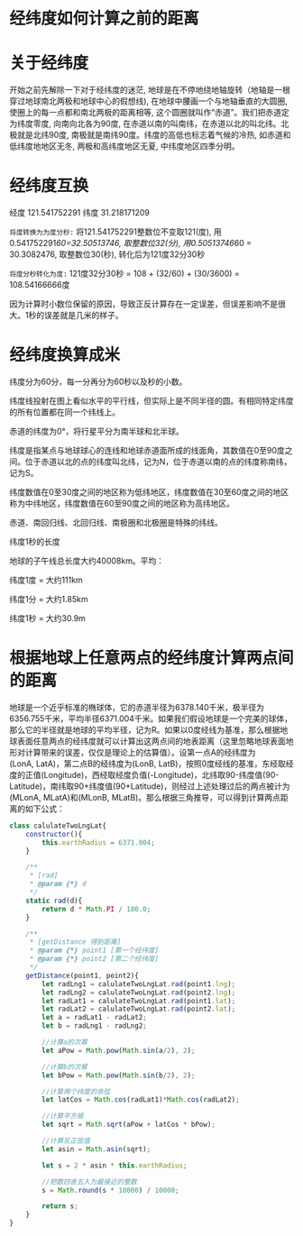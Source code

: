 # 经纬度如何计算之前的距离

# 关于经纬度

开始之前先解除一下对于经纬度的迷茫, 地球是在不停地绕地轴旋转（地轴是一根穿过地球南北两极和地球中心的假想线), 在地球中腰画一个与地轴垂直的大圆圈, 使圈上的每一点都和南北两极的距离相等, 这个圆圈就叫作“赤道”。我们把赤道定为纬度零度, 向南向北各为90度, 在赤道以南的叫南纬，在赤道以北的叫北纬。北极就是北纬90度, 南极就是南纬90度。纬度的高低也标志着气候的冷热, 如赤道和低纬度地地区无冬, 两极和高纬度地区无夏, 中纬度地区四季分明。

# 经纬度互换

经度 121.541752291 纬度 31.218171209

``` 将度转换为为度分秒: ``` 将121.541752291整数位不变取121(度), 用0.541752291*60=32.50513746, 取整数位32(分), 用0.50513746*60 = 30.3082476, 取整数位30(秒), 转化后为121度32分30秒

```将度分秒转化为度:``` 121度32分30秒 = 108 + (32/60) + (30/3600) = 108.54166666度

因为计算时小数位保留的原因，导致正反计算存在一定误差，但误差影响不是很大。1秒的误差就是几米的样子。

# 经纬度换算成米

纬度分为60分，每一分再分为60秒以及秒的小数。

纬度线投射在图上看似水平的平行线，但实际上是不同半径的圆。有相同特定纬度的所有位置都在同一个纬线上。

赤道的纬度为0°，将行星平分为南半球和北半球。

纬度是指某点与地球球心的连线和地球赤道面所成的线面角，其数值在0至90度之间。位于赤道以北的点的纬度叫北纬，记为N，位于赤道以南的点的纬度称南纬，记为S。

纬度数值在0至30度之间的地区称为低纬地区，纬度数值在30至60度之间的地区称为中纬地区，纬度数值在60至90度之间的地区称为高纬地区。

赤道、南回归线、北回归线、南极圈和北极圈是特殊的纬线。

纬度1秒的长度

地球的子午线总长度大约40008km。平均：

纬度1度 = 大约111km

纬度1分 = 大约1.85km

纬度1秒 = 大约30.9m

# 根据地球上任意两点的经纬度计算两点间的距离

地球是一个近乎标准的椭球体，它的赤道半径为6378.140千米，极半径为6356.755千米，平均半径6371.004千米。如果我们假设地球是一个完美的球体，那么它的半径就是地球的平均半径，记为R。如果以0度经线为基准，那么根据地球表面任意两点的经纬度就可以计算出这两点间的地表距离（这里忽略地球表面地形对计算带来的误差，仅仅是理论上的估算值）。设第一点A的经纬度为(LonA, LatA)，第二点B的经纬度为(LonB, LatB)，按照0度经线的基准，东经取经度的正值(Longitude)，西经取经度负值(-Longitude)，北纬取90-纬度值(90-Latitude)，南纬取90+纬度值(90+Latitude)，则经过上述处理过后的两点被计为(MLonA, MLatA)和(MLonB, MLatB)。那么根据三角推导，可以得到计算两点距离的如下公式：

```javascript
class calulateTwoLngLat{
    constructor(){
        this.earthRadius = 6371.004;
    }

    /**
     * [rad]
     * @param {*} d
     */
    static rad(d){
        return d * Math.PI / 180.0;
    }

    /**
     * [getDistance 得到距离]
     * @param {*} point1 [第一个经纬度]
     * @param {*} point2 [第二个经纬度]
     */
    getDistance(point1, point2){
        let radLng1 = calulateTwoLngLat.rad(point1.lng);
        let radLng2 = calulateTwoLngLat.rad(point2.lng);
        let radLat1 = calulateTwoLngLat.rad(point1.lat);
        let radLat2 = calulateTwoLngLat.rad(point2.lat);
        let a = radLat1 - radLat2;
        let b = radLng1 - radLng2;

        //计算a的次幂
        let aPow = Math.pow(Math.sin(a/2), 2);

        //计算b的次幂
        let bPow = Math.pow(Math.sin(b/2), 2);

        //计算两个纬度的余弦
        let latCos = Math.cos(radLat1)*Math.cos(radLat2);

        //计算平方根
        let sqrt = Math.sqrt(aPow + latCos * bPow);

        //计算反正弦值
        let asin = Math.asin(sqrt);

        let s = 2 * asin * this.earthRadius;

        //把数四舍五入为最接近的整数
        s = Math.round(s * 10000) / 10000;

        return s;
    }
}
```
